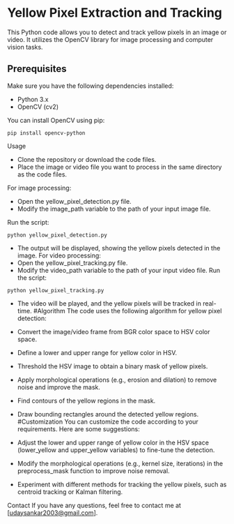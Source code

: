 # Yellow Pixel Extraction and Tracking

This Python code allows you to detect and track yellow pixels in an image or video. It utilizes the OpenCV library for image processing and computer vision tasks.

## Prerequisites

Make sure you have the following dependencies installed:

- Python 3.x
- OpenCV (cv2)

You can install OpenCV using pip:

```shell
pip install opencv-python
```

Usage
- Clone the repository or download the code files.
- Place the image or video file you want to process in the same directory as the code files.
  
For image processing:
- Open the yellow_pixel_detection.py file.
- Modify the image_path variable to the path of your input image file.
  
Run the script:
```shell
python yellow_pixel_detection.py
```

- The output will be displayed, showing the yellow pixels detected in the image.
For video processing:
- Open the yellow_pixel_tracking.py file.
- Modify the video_path variable to the path of your input video file.
Run the script:
```shell
python yellow_pixel_tracking.py
```

- The video will be played, and the yellow pixels will be tracked in real-time.
#Algorithm
The code uses the following algorithm for yellow pixel detection:

- Convert the image/video frame from BGR color space to HSV color space.
- Define a lower and upper range for yellow color in HSV.
- Threshold the HSV image to obtain a binary mask of yellow pixels.
- Apply morphological operations (e.g., erosion and dilation) to remove noise and improve the mask.
- Find contours of the yellow regions in the mask.
- Draw bounding rectangles around the detected yellow regions.
#Customization
You can customize the code according to your requirements. Here are some suggestions:

- Adjust the lower and upper range of yellow color in the HSV space (lower_yellow and upper_yellow variables) to fine-tune the detection.
- Modify the morphological operations (e.g., kernel size, iterations) in the preprocess_mask function to improve noise removal.
- Experiment with different methods for tracking the yellow pixels, such as centroid tracking or Kalman filtering.

Contact
If you have any questions, feel free to contact me at [udaysankar2003@gmail.com].
